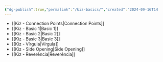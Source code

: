 ```yaml
---
{"dg-publish":true,"permalink":"/kiz-basics/","created":"2024-09-16T14:35:28.929-04:00","updated":"2024-09-16T18:58:12.242-04:00"}
---
```



- [[Kiz - Connection Points\|Connection Points]]
- [[Kiz - Basic 1\|Basic 1]]
- [[Kiz - Basic 2\|Basic 2]]
- [[Kiz - Basic 3\|Basic 3]]
- [[Kiz - Vírgula\|Vírgula]]
- [[Kiz - Side Opening\|Side Opening]]
- [[Kiz - Reverência\|Reverência]]
